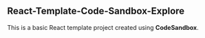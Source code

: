 ## React-Template-Code-Sandbox-Explore

This is a basic React template project created using **CodeSandbox**.
